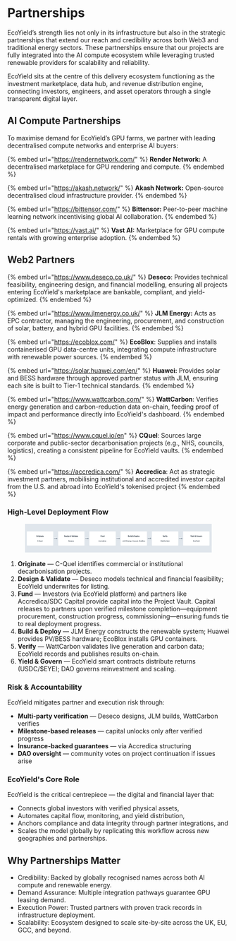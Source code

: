# Partnerships

EcoYield’s strength lies not only in its infrastructure but also in the strategic partnerships that extend our reach and credibility across both Web3 and traditional energy sectors. These partnerships ensure that our projects are fully integrated into the AI compute ecosystem while leveraging trusted renewable providers for scalability and reliability.&#x20;

EcoYield sits at the centre of this delivery ecosystem functioning as the investment marketplace, data hub, and revenue distribution engine, connecting investors, engineers, and asset operators through a single transparent digital layer.

## AI Compute Partnerships

To maximise demand for EcoYield’s GPU farms, we partner with leading decentralised compute networks and enterprise AI buyers:

{% embed url="https://rendernetwork.com/" %}
**Render Network:** A decentralised marketplace for GPU rendering and compute.
{% endembed %}

{% embed url="https://akash.network/" %}
**Akash Network:** Open-source decentralised cloud infrastructure provider.
{% endembed %}

{% embed url="https://bittensor.com/" %}
**Bittensor:** Peer-to-peer machine learning network incentivising global AI collaboration.
{% endembed %}

{% embed url="https://vast.ai/" %}
**Vast AI:** Marketplace for GPU compute rentals with growing enterprise adoption.
{% endembed %}



## Web2 Partners

{% embed url="https://www.deseco.co.uk/" %}
**Deseco**: Provides technical feasibility, engineering design, and financial modelling, ensuring all projects entering EcoYield's marketplace are bankable, compliant, and yield-optimized.
{% endembed %}

{% embed url="https://www.jlmenergy.co.uk/" %}
**JLM Energy:** Acts as EPC contractor, managing the engineering, procurement, and construction of solar, battery, and hybrid GPU facilities.
{% endembed %}

{% embed url="https://ecoblox.com/" %}
**EcoBlox**: Supplies and installs containerised GPU data-centre units, integrating compute infrastructure with renewable power sources.
{% endembed %}

{% embed url="https://solar.huawei.com/en/" %}
**Huawei:** Provides solar and BESS hardware through approved partner status with JLM, ensuring each site is built to Tier-1 technical standards.
{% endembed %}

{% embed url="https://www.wattcarbon.com/" %}
**WattCarbon**: Verifies energy generation and carbon-reduction data on-chain, feeding proof of impact and performance directly into EcoYield's dashboard.
{% endembed %}

{% embed url="https://www.cquel.io/en" %}
**CQuel**: Sources large corporate and public-sector decarbonisation projects (e.g., NHS, councils, logistics), creating a consistent pipeline for EcoYield vaults.
{% endembed %}

{% embed url="https://accredica.com/" %}
**Accredica**: Act as strategic investment partners, mobilising institutional and accredited investor capital from the U.S. and abroad into EcoYield's tokenised project
{% endembed %}

### High-Level Deployment Flow

<figure><img src="../.gitbook/assets/image (1) (1).png" alt=""><figcaption></figcaption></figure>

1. **Originate** — C-Quel identifies commercial or institutional decarbonisation projects.
2. **Design & Validate** — Deseco models technical and financial feasibility; EcoYield underwrites for listing.
3. **Fund** — Investors (via EcoYield platform) and partners like Accredica/SDC Capital provide capital into the Project Vault. Capital releases to partners upon verified milestone completion—equipment procurement, construction progress, commissioning—ensuring funds tie to real deployment progress.
4. **Build & Deploy** — JLM Energy constructs the renewable system; Huawei provides PV/BESS hardware; EcoBlox installs GPU containers.
5. **Verify** — WattCarbon validates live generation and carbon data; EcoYield records and publishes results on-chain.
6. **Yield & Govern** — EcoYield smart contracts distribute returns (USDC/$EYE); DAO governs reinvestment and scaling.

### Risk & Accountability

EcoYield mitigates partner and execution risk through:

* **Multi-party verification** — Deseco designs, JLM builds, WattCarbon verifies
* **Milestone-based releases** — capital unlocks only after verified progress
* **Insurance-backed guarantees** — via Accredica structuring
* **DAO oversight** — community votes on project continuation if issues arise

### EcoYield's Core Role

EcoYield is the critical centrepiece — the digital and financial layer that:

* Connects global investors with verified physical assets,
* Automates capital flow, monitoring, and yield distribution,
* Anchors compliance and data integrity through partner integrations, and
* Scales the model globally by replicating this workflow across new geographies and partnerships.

## Why Partnerships Matter

* Credibility: Backed by globally recognised names across both AI compute and renewable energy.
* Demand Assurance: Multiple integration pathways guarantee GPU leasing demand.
* Execution Power: Trusted partners with proven track records in infrastructure deployment.
* Scalability: Ecosystem designed to scale site-by-site across the UK, EU, GCC, and beyond.
